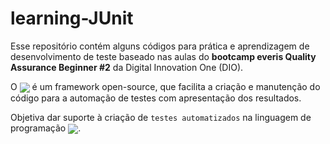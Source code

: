 # learning-JUnit

Esse repositório contém alguns códigos para prática e aprendizagem de desenvolvimento de teste baseado nas aulas do **bootcamp everis Quality Assurance Beginner #2** da Digital Innovation One (DIO).

O [<img align="center" src="https://img.shields.io/badge/-JUnit 5-25A162?logo=junit&style=flat" style="max-width:100%;">](https://junit.org/junit5/) é um framework open-source, que facilita a criação e manutenção do código para a automação de testes com apresentação dos resultados.

Objetiva dar suporte à criação de `testes automatizados` na linguagem de programação [<img align="center" src="https://img.shields.io/badge/-Java-007396?logo=Java&style=flat" style="max-width:100%;">](https://www.java.com/pt-BR/).
